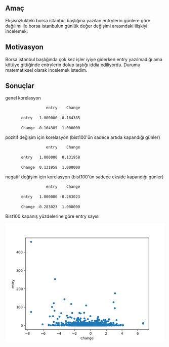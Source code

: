 ## Amaç

Ekşisözlükteki borsa istanbul başlığına yazılan entrylerin günlere göre dağılımı ile
borsa istanbulun günlük değer değişimi arasındaki ilişkiyi incelemek.

## Motivasyon

Borsa istanbul başlığında çok kez işler iyiye giderken entry yazılmadığı ama kötüye gittiğinde 
entrylerin dolup taştığı iddia ediliyordu. Durumu matematiksel olarak incelemek istedim.

## Sonuçlar

genel korelasyon

                      entry    Change
           
           entry   1.000000 -0.164385

           Change -0.164385  1.000000



pozitif değişim için korelasyon (bist100'ün sadece artıda kapandığı günler)

                      entry    Change
           
           entry   1.000000  0.131958

           Change  0.131958  1.000000


negatif değişim için korelasyon (bist100'ün sadece ekside kapandığı günler)

                      entry    Change
           
           entry   1.000000 -0.283023

           Change -0.283023  1.000000


Bist100 kapanış yüzdelerine göre entry sayısı

![plot](change-entry.png)
